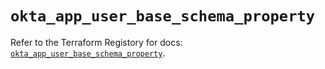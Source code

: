 # `okta_app_user_base_schema_property`

Refer to the Terraform Registory for docs: [`okta_app_user_base_schema_property`](https://www.terraform.io/docs/providers/okta/r/app_user_base_schema_property).

